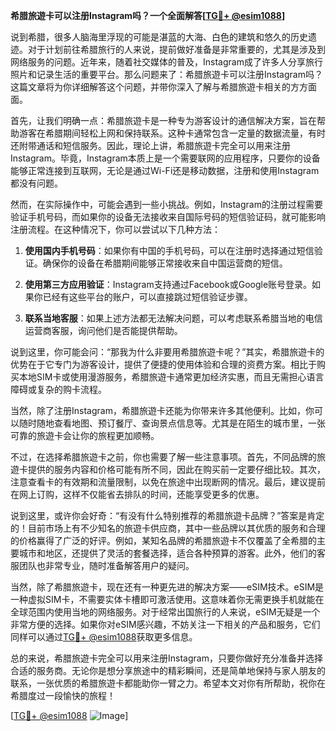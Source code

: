 **希腊旅遊卡可以注册Instagram吗？一个全面解答[[TG💪+ @esim1088](https://t.me/s/esim1088)]**

说到希腊，很多人脑海里浮现的可能是湛蓝的大海、白色的建筑和悠久的历史遗迹。对于计划前往希腊旅行的人来说，提前做好准备是非常重要的，尤其是涉及到网络服务的问题。近年来，随着社交媒体的普及，Instagram成了许多人分享旅行照片和记录生活的重要平台。那么问题来了：希腊旅遊卡可以注册Instagram吗？这篇文章将为你详细解答这个问题，并带你深入了解与希腊旅遊卡相关的方方面面。

首先，让我们明确一点：希腊旅遊卡是一种专为游客设计的通信解决方案，旨在帮助游客在希腊期间轻松上网和保持联系。这种卡通常包含一定量的数据流量，有时还附带通话和短信服务。因此，理论上讲，希腊旅遊卡完全可以用来注册Instagram。毕竟，Instagram本质上是一个需要联网的应用程序，只要你的设备能够正常连接到互联网，无论是通过Wi-Fi还是移动数据，注册和使用Instagram都没有问题。

然而，在实际操作中，可能会遇到一些小挑战。例如，Instagram的注册过程需要验证手机号码，而如果你的设备无法接收来自国际号码的短信验证码，就可能影响注册流程。在这种情况下，你可以尝试以下几种方法：

1. **使用国内手机号码**：如果你有中国的手机号码，可以在注册时选择通过短信验证。确保你的设备在希腊期间能够正常接收来自中国运营商的短信。

2. **使用第三方应用验证**：Instagram支持通过Facebook或Google账号登录。如果你已经有这些平台的账户，可以直接跳过短信验证步骤。

3. **联系当地客服**：如果上述方法都无法解决问题，可以考虑联系希腊当地的电信运营商客服，询问他们是否能提供帮助。

说到这里，你可能会问：“那我为什么非要用希腊旅遊卡呢？”其实，希腊旅遊卡的优势在于它专门为游客设计，提供了便捷的使用体验和合理的资费方案。相比于购买本地SIM卡或使用漫游服务，希腊旅遊卡通常更加经济实惠，而且无需担心语言障碍或复杂的购卡流程。

当然，除了注册Instagram，希腊旅遊卡还能为你带来许多其他便利。比如，你可以随时随地查看地图、预订餐厅、查询景点信息等。尤其是在陌生的城市里，一张可靠的旅遊卡会让你的旅程更加顺畅。

不过，在选择希腊旅遊卡之前，你也需要了解一些注意事项。首先，不同品牌的旅遊卡提供的服务内容和价格可能有所不同，因此在购买前一定要仔细比较。其次，注意查看卡的有效期和流量限制，以免在旅途中出现断网的情况。最后，建议提前在网上订购，这样不仅能省去排队的时间，还能享受更多的优惠。

说到这里，或许你会好奇：“有没有什么特别推荐的希腊旅遊卡品牌？”答案是肯定的！目前市场上有不少知名的旅遊卡供应商，其中一些品牌以其优质的服务和合理的价格赢得了广泛的好评。例如，某知名品牌的希腊旅遊卡不仅覆盖了全希腊的主要城市和地区，还提供了灵活的套餐选择，适合各种预算的游客。此外，他们的客服团队也非常专业，随时准备解答用户的疑问。

当然，除了希腊旅遊卡，现在还有一种更先进的解决方案——eSIM技术。eSIM是一种虚拟SIM卡，不需要实体卡槽即可激活使用。这意味着你无需更换手机就能在全球范围内使用当地的网络服务。对于经常出国旅行的人来说，eSIM无疑是一个非常方便的选择。如果你对eSIM感兴趣，不妨关注一下相关的产品和服务，它们同样可以通过[TG💪+ @esim1088](https://t.me/s/esim1088)获取更多信息。

总的来说，希腊旅遊卡完全可以用来注册Instagram，只要你做好充分准备并选择合适的服务商。无论你是想分享旅途中的精彩瞬间，还是简单地保持与家人朋友的联系，一张优质的希腊旅遊卡都能助你一臂之力。希望本文对你有所帮助，祝你在希腊度过一段愉快的旅程！

[[TG💪+ @esim1088](https://t.me/s/esim1088) ![Image](https://i.postimg.cc/4NQfJmqS/Snipaste-2025-05-13-00-14-12.png)]